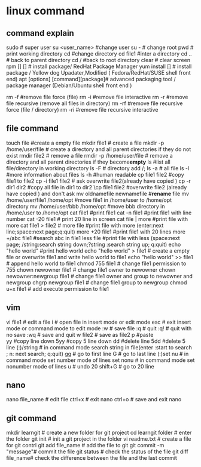 # linux command

## command explain
sudo # super user
su <user_name> #change user
su - # change root
pwd # print working directory
cd  #change directory
cd file1 #inter a directory
cd .. # back to parent directory
cd / #back to root directory
clear # clear screen
rpm [] [] # install package/ RedHat Package Manager 
yum install [] # install package / Yellow dog Upadater,Modified  ( Fedora/RedHat/SUSE shell front end)
apt [options] [command][package]# advanced packaging tool / package manager (Debian/Ubuntu shell front end )

rm -f #remove file force (file)
rm -i #remove file interactive 
rm -r #remove file recursive (remove all files in directory)
rm -rf #remove file recursive force (file / directory)
rm -ri #remove file recursive interactive

## file command
touch file #create a empty file
mkdir file1  # create a file
mkdir -p /home/user/file # create a directory and all parent directories if they do not exist
rmdir file2  # remove a file
rmdir -p /home/user/file # remove a directory and all parent directories if they become**empty**
ls #list all file/directory in working directory
ls -F # directory add /;
ls -a # all file
ls -l #more information about files
ls -h #human readable
cp file1 file2 #copy file1 to file2
cp -i file1 file2 # ask overwrite file2(already have copied )
cp -r dir1 dir2 #copy all file in dir1 to dir2
\cp file1 file2 #overwrite file2 (already have copied ) and don't ask
mv oldnamefile newnamefile #**rename** file
mv /home/user/file1 /home/opt  #move file1 in /home/user to /home/opt directory
mv /home/user/bbb /home/opt #move bbb directory in /home/user to /home/opt
cat file1 #print file1
cat -n file1 #print file1 with line number
cat -20 file1 # print 20 line in screen
cat file | more #print file with more
cat file1 > file2 #
more file #print file with more (enter:next line;space:next page;q:quit)
more +20 file1 #print file1 with 20 lines
more +/abc file1 #search abc in file1 
less file #print file with less (space:next page; /string:search string  down;?string :search string up; q:quit)
echo "hello world" #print hello world
echo "hello world" > file1 # create a empty file or overwrite file1 and write hello world to file1
echo "hello world" >> file1 # append hello world to file1 
chmod 755 file1 # change file1 permission to 755
chown newowner file1 # change file1 owner to newowner
chown newowner:newgroup file1 # change file1 owner and group to newowner and newgroup
chgrp newgroup file1 # change file1 group to newgroup
chmod u+x file1 # add execute permission to file1
## vim 
vi file1 # edit a file
i # open file in insert mode or edit mode
esc # exit insert mode or command mode to edit mode
:w # save file
:q # quit
:q! # quit with  no save
:wq # save and quit
w file2 # save as file2
p #paste  
yy #copy line down
5yy #copy 5 line down 
dd #delete line
5dd #delete 5 line
(:)/string # in command mode search string in file(enter :start to search ; n: next search; q:quit)
gg # go to first line
G # go to last line
(:)set nu # in command mode set number mode of lines
set nonu # in command mode set nonumber mode of lines
u # undo
20 shift+G # go to 20 line

## nano
nano file_name  # edit file
ctrl+x # exit nano
ctrl+o # save and exit nano
## git command
mkdir learngit # create a new folder for git project
cd learngit folder # enter the folder
git init # init a git project in the folder
vi readme.txt # create a file for git contrl
git add file_name # add the file to git
git commit -m "message"# commit the file
git status # check the status of the file
git diff file_name# check the difference between the file and the last commit
